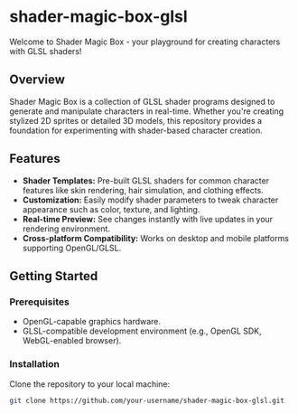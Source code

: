 # shader-magic-box-glsl

Welcome to Shader Magic Box - your playground for creating characters with GLSL shaders!

## Overview

Shader Magic Box is a collection of GLSL shader programs designed to generate and manipulate characters in real-time. Whether you're creating stylized 2D sprites or detailed 3D models, this repository provides a foundation for experimenting with shader-based character creation.

## Features

- **Shader Templates:** Pre-built GLSL shaders for common character features like skin rendering, hair simulation, and clothing effects.
- **Customization:** Easily modify shader parameters to tweak character appearance such as color, texture, and lighting.
- **Real-time Preview:** See changes instantly with live updates in your rendering environment.
- **Cross-platform Compatibility:** Works on desktop and mobile platforms supporting OpenGL/GLSL.

## Getting Started

### Prerequisites

- OpenGL-capable graphics hardware.
- GLSL-compatible development environment (e.g., OpenGL SDK, WebGL-enabled browser).

### Installation

Clone the repository to your local machine:

```bash
git clone https://github.com/your-username/shader-magic-box-glsl.git
